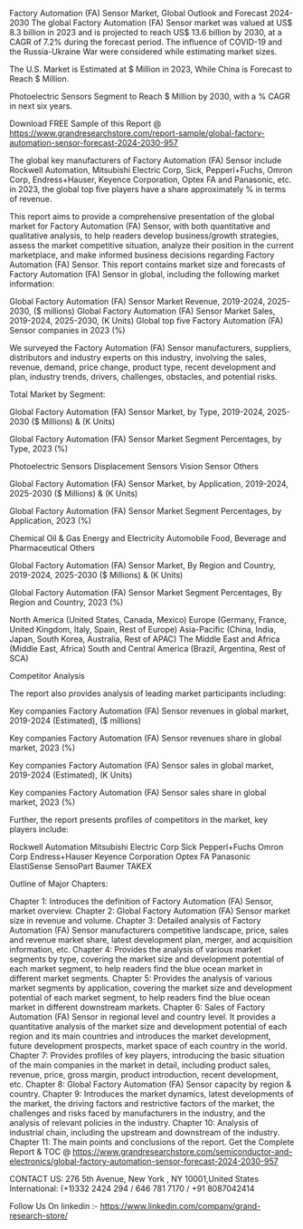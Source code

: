 Factory Automation (FA) Sensor Market, Global Outlook and Forecast 2024-2030
The global Factory Automation (FA) Sensor market was valued at US$ 8.3 billion in 2023 and is projected to reach US$ 13.6 billion by 2030, at a CAGR of 7.2% during the forecast period. The influence of COVID-19 and the Russia-Ukraine War were considered while estimating market sizes.

The U.S. Market is Estimated at $ Million in 2023, While China is Forecast to Reach $ Million.

Photoelectric Sensors Segment to Reach $ Million by 2030, with a % CAGR in next six years.

Download FREE Sample of this Report @ https://www.grandresearchstore.com/report-sample/global-factory-automation-sensor-forecast-2024-2030-957

The global key manufacturers of Factory Automation (FA) Sensor include Rockwell Automation, Mitsubishi Electric Corp, Sick, Pepperl+Fuchs, Omron Corp, Endress+Hauser, Keyence Corporation, Optex FA and Panasonic, etc. in 2023, the global top five players have a share approximately % in terms of revenue.

This report aims to provide a comprehensive presentation of the global market for Factory Automation (FA) Sensor, with both quantitative and qualitative analysis, to help readers develop business/growth strategies, assess the market competitive situation, analyze their position in the current marketplace, and make informed business decisions regarding Factory Automation (FA) Sensor. This report contains market size and forecasts of Factory Automation (FA) Sensor in global, including the following market information:

Global Factory Automation (FA) Sensor Market Revenue, 2019-2024, 2025-2030, ($ millions)
Global Factory Automation (FA) Sensor Market Sales, 2019-2024, 2025-2030, (K Units)
Global top five Factory Automation (FA) Sensor companies in 2023 (%)

We surveyed the Factory Automation (FA) Sensor manufacturers, suppliers, distributors and industry experts on this industry, involving the sales, revenue, demand, price change, product type, recent development and plan, industry trends, drivers, challenges, obstacles, and potential risks.

Total Market by Segment:

Global Factory Automation (FA) Sensor Market, by Type, 2019-2024, 2025-2030 ($ Millions) & (K Units)

Global Factory Automation (FA) Sensor Market Segment Percentages, by Type, 2023 (%)

Photoelectric Sensors
Displacement Sensors
Vision Sensor
Others

Global Factory Automation (FA) Sensor Market, by Application, 2019-2024, 2025-2030 ($ Millions) & (K Units)

Global Factory Automation (FA) Sensor Market Segment Percentages, by Application, 2023 (%)

Chemical
Oil & Gas
Energy and Electricity
Automobile
Food, Beverage and Pharmaceutical
Others

Global Factory Automation (FA) Sensor Market, By Region and Country, 2019-2024, 2025-2030 ($ Millions) & (K Units)

Global Factory Automation (FA) Sensor Market Segment Percentages, By Region and Country, 2023 (%)

North America (United States, Canada, Mexico)
Europe (Germany, France, United Kingdom, Italy, Spain, Rest of Europe)
Asia-Pacific (China, India, Japan, South Korea, Australia, Rest of APAC)
The Middle East and Africa (Middle East, Africa)
South and Central America (Brazil, Argentina, Rest of SCA)

Competitor Analysis

The report also provides analysis of leading market participants including:

Key companies Factory Automation (FA) Sensor revenues in global market, 2019-2024 (Estimated), ($ millions)

Key companies Factory Automation (FA) Sensor revenues share in global market, 2023 (%)

Key companies Factory Automation (FA) Sensor sales in global market, 2019-2024 (Estimated), (K Units)

Key companies Factory Automation (FA) Sensor sales share in global market, 2023 (%)

Further, the report presents profiles of competitors in the market, key players include:

Rockwell Automation
Mitsubishi Electric Corp
Sick
Pepperl+Fuchs
Omron Corp
Endress+Hauser
Keyence Corporation
Optex FA
Panasonic
ElastiSense
SensoPart
Baumer
TAKEX

Outline of Major Chapters:

Chapter 1: Introduces the definition of Factory Automation (FA) Sensor, market overview.
Chapter 2: Global Factory Automation (FA) Sensor market size in revenue and volume.
Chapter 3: Detailed analysis of Factory Automation (FA) Sensor manufacturers competitive landscape, price, sales and revenue market share, latest development plan, merger, and acquisition information, etc.
Chapter 4: Provides the analysis of various market segments by type, covering the market size and development potential of each market segment, to help readers find the blue ocean market in different market segments.
Chapter 5: Provides the analysis of various market segments by application, covering the market size and development potential of each market segment, to help readers find the blue ocean market in different downstream markets.
Chapter 6: Sales of Factory Automation (FA) Sensor in regional level and country level. It provides a quantitative analysis of the market size and development potential of each region and its main countries and introduces the market development, future development prospects, market space of each country in the world.
Chapter 7: Provides profiles of key players, introducing the basic situation of the main companies in the market in detail, including product sales, revenue, price, gross margin, product introduction, recent development, etc.
Chapter 8: Global Factory Automation (FA) Sensor capacity by region & country.
Chapter 9: Introduces the market dynamics, latest developments of the market, the driving factors and restrictive factors of the market, the challenges and risks faced by manufacturers in the industry, and the analysis of relevant policies in the industry.
Chapter 10: Analysis of industrial chain, including the upstream and downstream of the industry.
Chapter 11: The main points and conclusions of the report.
Get the Complete Report & TOC @ https://www.grandresearchstore.com/semiconductor-and-electronics/global-factory-automation-sensor-forecast-2024-2030-957

CONTACT US:
276 5th Avenue, New York , NY 10001,United States
International: (+1)332 2424 294 / 646 781 7170 / +91 8087042414

Follow Us On linkedin :- https://www.linkedin.com/company/grand-research-store/
